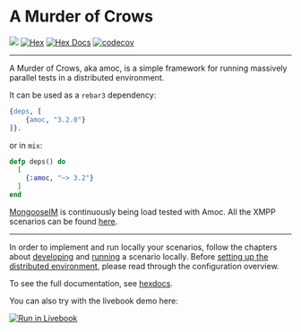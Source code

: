 # A Murder of Crows
[![](https://github.com/esl/amoc/workflows/CI/badge.svg)](https://github.com/esl/amoc/actions?query=workflow%3ACI)
[![Hex](http://img.shields.io/hexpm/v/amoc.svg)](https://hex.pm/packages/amoc)
[![Hex Docs](https://img.shields.io/badge/hex-docs-lightgreen.svg)](https://hexdocs.pm/amoc/)
[![codecov](https://codecov.io/github/esl/amoc/graph/badge.svg?token=R1zXAjO7H7)](https://codecov.io/github/esl/amoc)

---

A Murder of Crows, aka amoc, is a simple framework for running massively parallel tests in a distributed environment.

It can be used as a `rebar3` dependency:

```erlang
{deps, [
    {amoc, "3.2.0"}
]}.
```

or in `mix`:

```elixir
defp deps() do
  [
    {:amoc, "~> 3.2"}
  ]
end
```

[MongooseIM](https://github.com/esl/MongooseIM) is continuously being load tested with Amoc.
All the XMPP scenarios can be found [here](https://github.com/esl/amoc-arsenal-xmpp).

---

In order to implement and run locally your scenarios, follow the chapters about
[developing](https://hexdocs.pm/amoc/scenario.html) and [running](https://hexdocs.pm/amoc/local-run.html)
a scenario locally.
Before [setting up the distributed environment](https://hexdocs.pm/amoc/distributed.html),
please read through the configuration overview.

To see the full documentation, see [hexdocs](https://hexdocs.pm/amoc).

You can also try with the livebook demo here:

[![Run in Livebook](https://livebook.dev/badge/v1/blue.svg)](https://livebook.dev/run?url=https%3A%2F%2Fgithub.com%2Fesl%2Famoc%2Fblob%2Fmaster%2Fguides%2Famoc_livebook.livemd)
